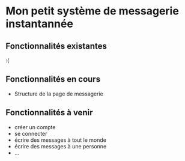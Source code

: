 # Mon petit système de messagerie instantannée

## Fonctionnalités existantes

:(

## Fonctionnalités en cours

* Structure de la page de messagerie

## Fonctionnalités à venir

* créer un compte
* se connecter
* écrire des messages à tout le monde
* écrire des messages à une personne
* ...

